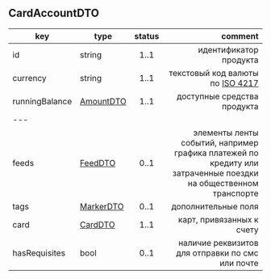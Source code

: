 ## CardAccountDTO

key | type | status | comment
--- | ---- | :----: | ---:
id | string | 1..1 | идентификатор продукта
currency | string | 1..1 | текстовый код валюты по [ISO 4217](https://ru.wikipedia.org/wiki/ISO_4217)
runningBalance | [AmountDTO](#amountdto) | 1..1 | доступные средства продукта
--- |||
feeds | [FeedDTO](#feeddto) | 0..1 | элементы ленты событий, например графика платежей по кредиту или затраченные поездки на общественном транспорте
tags | [MarkerDTO](#markerdto) | 0..1 | дополнительные поля
card | [CardDTO](#carddto) | 1..1 | карт, привязанных к счету
hasRequisites | bool | 0..1 | наличие реквизитов для отправки по смс или почте
